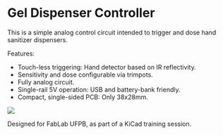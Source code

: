 # Gel Dispenser Controller

This is a simple analog control circuit intended to trigger and dose hand sanitizer dispensers.

Features:
- Touch-less triggering: Hand detector based on IR reflectivity.
- Sensitivity and dose configurable via trimpots.
- Fully analog circuit.
- Single-rail 5V operation: USB and battery-bank friendly.
- Compact, single-sided PCB: Only 38x28mm.

![](https://www.dropbox.com/s/ndtsk6ci244yczf/20201021-gel-dispenser.png?dl=1)

Designed for FabLab UFPB, as part of a KiCad training session.
